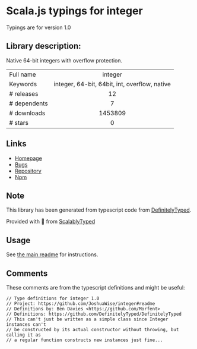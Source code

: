 
# Scala.js typings for integer

Typings are for version 1.0

## Library description:
Native 64-bit integers with overflow protection.

|                    |                 |
| ------------------ | :-------------: |
| Full name          | integer |
| Keywords           | integer, 64-bit, 64bit, int, overflow, native |
| # releases         | 12 |
| # dependents       | 7 |
| # downloads        | 1453809 |
| # stars            | 0 |

## Links
- [Homepage](https://github.com/JoshuaWise/integer#readme)
- [Bugs](https://github.com/JoshuaWise/integer/issues)
- [Repository](https://github.com/JoshuaWise/integer)
- [Npm](https://www.npmjs.com/package/integer)
    


## Note
This library has been generated from typescript code from [DefinitelyTyped](https://definitelytyped.org).

Provided with :purple_heart: from [ScalablyTyped](https://github.com/oyvindberg/ScalablyTyped)

## Usage
See [the main readme](../../readme.md) for instructions.

## Comments

These comments are from the typescript definitions and might be useful:
```
// Type definitions for integer 1.0
// Project: https://github.com/JoshuaWise/integer#readme
// Definitions by: Ben Davies <https://github.com/Morfent>
// Definitions: https://github.com/DefinitelyTyped/DefinitelyTyped
// This can't just be written as a simple class since Integer instances can't
// be constructed by its actual constructor without throwing, but calling it as
// a regular function constructs new instances just fine...

```

